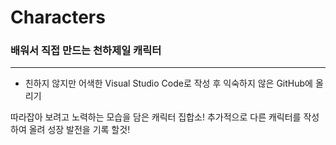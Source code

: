 # Characters

 ### 배워서 직접 만드는 천하제일 캐릭터 
 ---   
 -   친하지 않지만 어색한 Visual Studio Code로 작성 후 익숙하지 않은 GitHub에 올리기

따라잡아 보려고 노력하는 모습을 담은 캐릭터 집합소!
추가적으로 다른 캐릭터를 작성하여 올려 성장 발전을 기록 할것!
